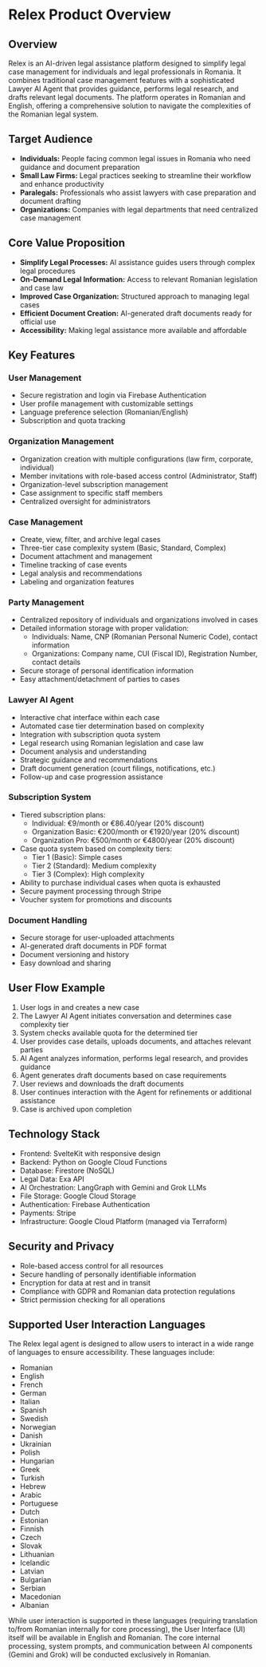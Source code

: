 # Relex Product Overview

## Overview

Relex is an AI-driven legal assistance platform designed to simplify legal case management for individuals and legal professionals in Romania. It combines traditional case management features with a sophisticated Lawyer AI Agent that provides guidance, performs legal research, and drafts relevant legal documents. The platform operates in Romanian and English, offering a comprehensive solution to navigate the complexities of the Romanian legal system.

## Target Audience

- **Individuals:** People facing common legal issues in Romania who need guidance and document preparation
- **Small Law Firms:** Legal practices seeking to streamline their workflow and enhance productivity
- **Paralegals:** Professionals who assist lawyers with case preparation and document drafting
- **Organizations:** Companies with legal departments that need centralized case management

## Core Value Proposition

- **Simplify Legal Processes:** AI assistance guides users through complex legal procedures
- **On-Demand Legal Information:** Access to relevant Romanian legislation and case law
- **Improved Case Organization:** Structured approach to managing legal cases
- **Efficient Document Creation:** AI-generated draft documents ready for official use
- **Accessibility:** Making legal assistance more available and affordable

## Key Features

### User Management

- Secure registration and login via Firebase Authentication
- User profile management with customizable settings
- Language preference selection (Romanian/English)
- Subscription and quota tracking

### Organization Management

- Organization creation with multiple configurations (law firm, corporate, individual)
- Member invitations with role-based access control (Administrator, Staff)
- Organization-level subscription management
- Case assignment to specific staff members
- Centralized oversight for administrators

### Case Management

- Create, view, filter, and archive legal cases
- Three-tier case complexity system (Basic, Standard, Complex)
- Document attachment and management
- Timeline tracking of case events
- Legal analysis and recommendations
- Labeling and organization features

### Party Management

- Centralized repository of individuals and organizations involved in cases
- Detailed information storage with proper validation:
  - Individuals: Name, CNP (Romanian Personal Numeric Code), contact information
  - Organizations: Company name, CUI (Fiscal ID), Registration Number, contact details
- Secure storage of personal identification information
- Easy attachment/detachment of parties to cases

### Lawyer AI Agent

- Interactive chat interface within each case
- Automated case tier determination based on complexity
- Integration with subscription quota system
- Legal research using Romanian legislation and case law
- Document analysis and understanding
- Strategic guidance and recommendations
- Draft document generation (court filings, notifications, etc.)
- Follow-up and case progression assistance

### Subscription System

- Tiered subscription plans:
  - Individual: €9/month or €86.40/year (20% discount)
  - Organization Basic: €200/month or €1920/year (20% discount)
  - Organization Pro: €500/month or €4800/year (20% discount)
- Case quota system based on complexity tiers:
  - Tier 1 (Basic): Simple cases
  - Tier 2 (Standard): Medium complexity
  - Tier 3 (Complex): High complexity
- Ability to purchase individual cases when quota is exhausted
- Secure payment processing through Stripe
- Voucher system for promotions and discounts

### Document Handling

- Secure storage for user-uploaded attachments
- AI-generated draft documents in PDF format
- Document versioning and history
- Easy download and sharing

## User Flow Example

1. User logs in and creates a new case
2. The Lawyer AI Agent initiates conversation and determines case complexity tier
3. System checks available quota for the determined tier
4. User provides case details, uploads documents, and attaches relevant parties
5. AI Agent analyzes information, performs legal research, and provides guidance
6. Agent generates draft documents based on case requirements
7. User reviews and downloads the draft documents
8. User continues interaction with the Agent for refinements or additional assistance
9. Case is archived upon completion

## Technology Stack

- Frontend: SvelteKit with responsive design
- Backend: Python on Google Cloud Functions
- Database: Firestore (NoSQL)
- Legal Data: Exa API
- AI Orchestration: LangGraph with Gemini and Grok LLMs
- File Storage: Google Cloud Storage
- Authentication: Firebase Authentication
- Payments: Stripe
- Infrastructure: Google Cloud Platform (managed via Terraform)

## Security and Privacy

- Role-based access control for all resources
- Secure handling of personally identifiable information
- Encryption for data at rest and in transit
- Compliance with GDPR and Romanian data protection regulations
- Strict permission checking for all operations

## Supported User Interaction Languages

The Relex legal agent is designed to allow users to interact in a wide range of languages to ensure accessibility. These languages include:
* Romanian
* English
* French
* German
* Italian
* Spanish
* Swedish
* Norwegian
* Danish
* Ukrainian
* Polish
* Hungarian
* Greek
* Turkish
* Hebrew
* Arabic
* Portuguese
* Dutch
* Estonian
* Finnish
* Czech
* Slovak
* Lithuanian
* Icelandic
* Latvian
* Bulgarian
* Serbian
* Macedonian
* Albanian

While user interaction is supported in these languages (requiring translation to/from Romanian internally for core processing), the User Interface (UI) itself will be available in English and Romanian. The core internal processing, system prompts, and communication between AI components (Gemini and Grok) will be conducted exclusively in Romanian.